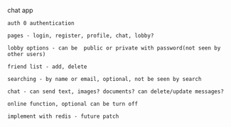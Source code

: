 chat app

    auth 0 authentication

    pages - login, register, profile, chat, lobby?

    lobby options - can be  public or private with password(not seen by other users)

    friend list - add, delete

    searching - by name or email, optional, not be seen by search

    chat - can send text, images? documents? can delete/update messages?

    online function, optional can be turn off

    implement with redis - future patch

